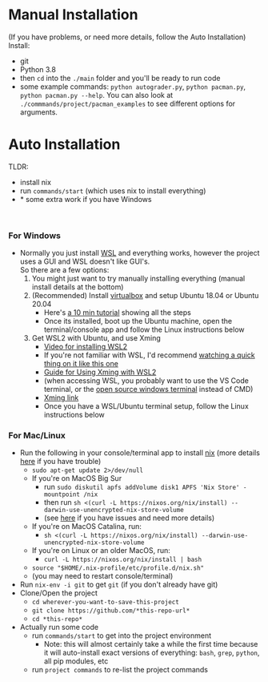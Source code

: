 # Manual Installation

(If you have problems, or need more details, follow the Auto Installation) <br>
Install:
- git
- Python 3.8
- then `cd` into the `./main` folder and you'll be ready to run code
- some example commands: `python autograder.py`, `python pacman.py`, `python pacman.py --help`. You can also look at `./commmands/project/pacman_examples` to see different options for arguments.

# Auto Installation

TLDR:
- install nix
- run `commands/start` (which uses nix to install everything)
- \* some extra work if you have Windows

<br>

### For Windows

* Normally you just install [WSL](https://youtu.be/av0UQy6g2FA?t=91) and everything works, however the project uses a GUI and WSL doesn't like GUI's. <br>So there are a few options:
    1. You might just want to try manually installing everything (manual install details at the bottom)
    2. (Recommended) Install [virtualbox](https://www.virtualbox.org/wiki/Downloads) and setup Ubuntu 18.04 or Ubuntu 20.04
        - Here's [a 10 min tutorial](https://youtu.be/QbmRXJJKsvs?t=62) showing all the steps
        - Once its installed, boot up the Ubuntu machine, open the terminal/console app and follow the Linux instructions below
    3. Get WSL2 with Ubuntu, and use Xming
        - [Video for installing WSL2](https://www.youtube.com/watch?v=8PSXKU6fHp8)
        - If you're not familiar with WSL, I'd recommend [watching a quick thing on it like this one](https://youtu.be/av0UQy6g2FA?t=91)
        - [Guide for Using Xming with WSL2](https://memotut.com/en/ab0ecee4400f70f3bd09/)
        - (when accessing WSL, you probably want to use the VS Code terminal, or the [open source windows terminal](https://github.com/microsoft/terminal) instead of CMD)
        - [Xming link](https://sourceforge.net/projects/xming/?source=typ_redirect)
        - Once you have a WSL/Ubuntu terminal setup, follow the Linux instructions below
        

### For Mac/Linux

* Run the following in your console/terminal app to install [nix](https://nixos.org/guides/install-nix.html) (more details [here](https://nixos.org/manual/nix/stable/#chap-installation) if you have trouble)
    * `sudo apt-get update 2>/dev/null`
    * If you're on MacOS Big Sur
        * run `sudo diskutil apfs addVolume disk1 APFS 'Nix Store' -mountpoint /nix`
        * then run `sh <(curl -L https://nixos.org/nix/install) --darwin-use-unencrypted-nix-store-volume`
        * (see [here](https://duan.ca/2020/12/13/nix-on-macos-11-big-sur/) if you have issues and need more details) 
    * If you're on MacOS Catalina, run:
        * `sh <(curl -L https://nixos.org/nix/install) --darwin-use-unencrypted-nix-store-volume `
    * If you're on Linux or an older MacOS, run:
        * `curl -L https://nixos.org/nix/install | bash`
    * `source "$HOME/.nix-profile/etc/profile.d/nix.sh"`
    * (you may need to restart console/terminal)
* Run `nix-env -i git` to get `git` (if you don't already have git)
* Clone/Open the project
    * `cd wherever-you-want-to-save-this-project`<br>
    * `git clone https://github.com/*this-repo-url*`
    * `cd *this-repo*`
* Actually run some code
    * run `commands/start` to get into the project environment
        * Note: this will almost certainly take a while the first time because it will auto-install exact versions of everything: `bash`, `grep`, `python`, all pip modules, etc
    * run `project commands` to re-list the project commands

